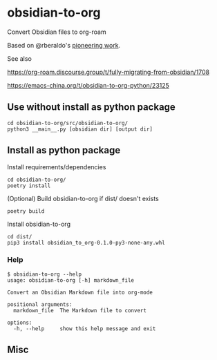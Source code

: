 # obsidian-to-org

Convert Obsidian files to org-roam

Based on @rberaldo's [pioneering work](https://gist.github.com/rberaldo/2a3bd82d5ed4bc39fee7e8ff4a6242b2).

See also

https://org-roam.discourse.group/t/fully-migrating-from-obsidian/1708

https://emacs-china.org/t/obsidian-to-org-python/23125

## Use without install as python package

```shell
cd obsidian-to-org/src/obsidian-to-org/
python3 __main__.py [obsidian dir] [output dir]
```

## Install as python package

Install requirements/dependencies

```shell
cd obsidian-to-org/
poetry install
```

(Optional) Build obsidian-to-org if dist/ doesn't exists

```shell
poetry build
```

Install obsidian-to-org

```
cd dist/
pip3 install obsidian_to_org-0.1.0-py3-none-any.whl
```

### Help

```shell
$ obsidian-to-org --help
usage: obsidian-to-org [-h] markdown_file

Convert an Obsidian Markdown file into org-mode

positional arguments:
  markdown_file  The Markdown file to convert

options:
  -h, --help     show this help message and exit
```

## Misc


